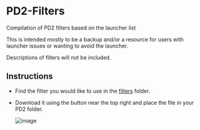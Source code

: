 # PD2-Filters
 Compilation of PD2 filters based on the launcher list

 This is intended mostly to be a backup and/or a resource for users with launcher issues or wanting to avoid the launcher.
 
 Descriptions of filters will not be included.

## Instructions

 * Find the filter you would like to use in the [filters](https://github.com/xkanzeon/PD2-Filters/tree/main/filters) folder.
 * Download it using the button near the top right and place the file in your PD2 folder.

   ![image](https://github.com/xkanzeon/PD2-Filters/assets/72973313/400e33a6-641c-40a6-8d51-66faf8b277e6)

